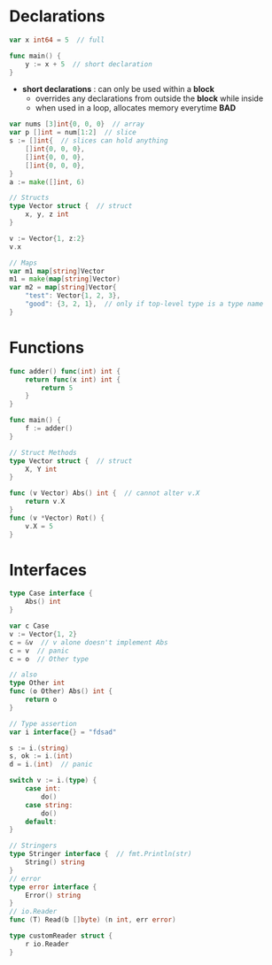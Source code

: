 # Declarations
```go
var x int64 = 5  // full

func main() {
	y := x + 5  // short declaration
}
```
- **short declarations** : can only be used within a **block**
	- overrides any declarations from outside the **block** while inside
	- when used in a loop, allocates memory everytime **BAD**

```go
var nums [3]int{0, 0, 0}  // array
var p []int = num[1:2]  // slice
s := []int{  // slices can hold anything
	[]int{0, 0, 0},
	[]int{0, 0, 0},
	[]int{0, 0, 0},
}
a := make([]int, 6)

// Structs
type Vector struct {  // struct
	x, y, z int
}

v := Vector{1, z:2}
v.x

// Maps
var m1 map[string]Vector
m1 = make(map[string]Vector)
var m2 = map[string]Vector{
	"test": Vector{1, 2, 3},
	"good": {3, 2, 1},  // only if top-level type is a type name
}

```

# Functions
```go
func adder() func(int) int {
	return func(x int) int {
		return 5
	}
}

func main() {
	f := adder()
}

// Struct Methods
type Vector struct {  // struct
	X, Y int
}

func (v Vector) Abs() int {  // cannot alter v.X
	return v.X
}
func (v *Vector) Rot() {
	v.X = 5
}
```

# Interfaces
```go
type Case interface {
	Abs() int
}

var c Case
v := Vector{1, 2}
c = &v  // v alone doesn't implement Abs
c = v  // panic
c = o  // Other type

// also
type Other int
func (o Other) Abs() int {
	return o
}

// Type assertion
var i interface{} = "fdsad"

s := i.(string)
s, ok := i.(int)
d = i.(int)  // panic

switch v := i.(type) {
	case int:
		do()
	case string:
		do()
	default:
}

// Stringers
type Stringer interface {  // fmt.Println(str)
	String() string
}
// error
type error interface {
	Error() string
}
// io.Reader
func (T) Read(b []byte) (n int, err error)

type customReader struct {
	r io.Reader
}
```